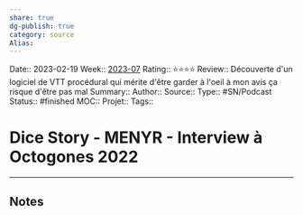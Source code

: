 ```yaml
---
share: true 
dg-publish: true
category: source
Alias:
---
```

Date:: 2023-02-19
Week:: [2023-07](../week/2023-07.md)
Rating:: ⭐⭐⭐⭐
Review:: Découverte d'un logiciel de VTT procédural qui mérite d'être garder à l'oeil à mon avis ça risque d'être pas mal
Summary:: 
Author::
Source:: 
Type:: #SN/Podcast 
Status:: #finished 
MOC::
Projet:: 
Tags:: 

# Dice Story - MENYR - Interview à Octogones 2022


***

## Notes
